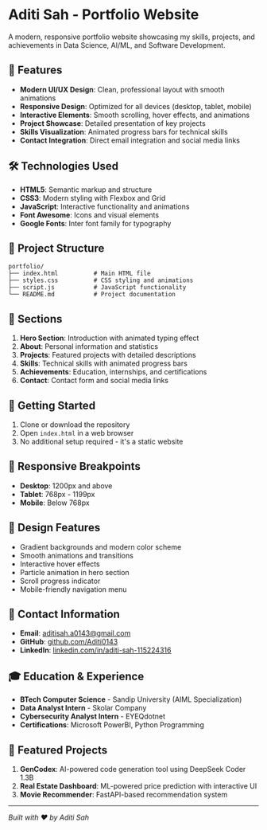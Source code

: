 # Aditi Sah - Portfolio Website

A modern, responsive portfolio website showcasing my skills, projects, and achievements in Data Science, AI/ML, and Software Development.

## 🚀 Features

- **Modern UI/UX Design**: Clean, professional layout with smooth animations
- **Responsive Design**: Optimized for all devices (desktop, tablet, mobile)
- **Interactive Elements**: Smooth scrolling, hover effects, and animations
- **Project Showcase**: Detailed presentation of key projects
- **Skills Visualization**: Animated progress bars for technical skills
- **Contact Integration**: Direct email integration and social media links

## 🛠️ Technologies Used

- **HTML5**: Semantic markup and structure
- **CSS3**: Modern styling with Flexbox and Grid
- **JavaScript**: Interactive functionality and animations
- **Font Awesome**: Icons and visual elements
- **Google Fonts**: Inter font family for typography

## 📁 Project Structure

```
portfolio/
├── index.html          # Main HTML file
├── styles.css          # CSS styling and animations
├── script.js           # JavaScript functionality
└── README.md           # Project documentation
```

## 🎯 Sections

1. **Hero Section**: Introduction with animated typing effect
2. **About**: Personal information and statistics
3. **Projects**: Featured projects with detailed descriptions
4. **Skills**: Technical skills with animated progress bars
5. **Achievements**: Education, internships, and certifications
6. **Contact**: Contact form and social media links

## 🚀 Getting Started

1. Clone or download the repository
2. Open `index.html` in a web browser
3. No additional setup required - it's a static website

## 📱 Responsive Breakpoints

- **Desktop**: 1200px and above
- **Tablet**: 768px - 1199px
- **Mobile**: Below 768px

## 🎨 Design Features

- Gradient backgrounds and modern color scheme
- Smooth animations and transitions
- Interactive hover effects
- Particle animation in hero section
- Scroll progress indicator
- Mobile-friendly navigation menu

## 📧 Contact Information

- **Email**: aditisah.a0143@gmail.com
- **GitHub**: [github.com/Aditi0143](https://github.com/Aditi0143)
- **LinkedIn**: [linkedin.com/in/aditi-sah-115224316](https://www.linkedin.com/in/aditi-sah-115224316/)

## 🎓 Education & Experience

- **BTech Computer Science** - Sandip University (AIML Specialization)
- **Data Analyst Intern** - Skolar Company
- **Cybersecurity Analyst Intern** - EYEQdotnet
- **Certifications**: Microsoft PowerBI, Python Programming

## 💼 Featured Projects

1. **GenCodex**: AI-powered code generation tool using DeepSeek Coder 1.3B
2. **Real Estate Dashboard**: ML-powered price prediction with interactive UI
3. **Movie Recommender**: FastAPI-based recommendation system

---

*Built with ❤️ by Aditi Sah*
